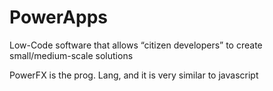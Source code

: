 # PowerApps

Low-Code software that allows “citizen developers” to create small/medium-scale solutions

PowerFX is the prog. Lang, and it is very similar to javascript
